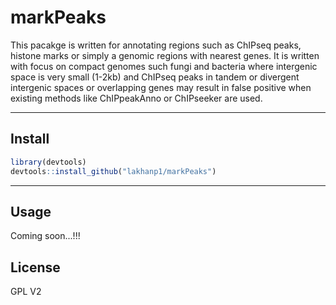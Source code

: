 # markPeaks
This pacakge is written for annotating regions such as ChIPseq peaks, histone 
marks or simply a genomic regions with nearest genes. It is written with focus 
on compact genomes such fungi and bacteria where intergenic space is very small 
(1-2kb) and ChIPseq peaks in tandem or divergent intergenic spaces or 
overlapping genes may result in false positive when existing methods like
ChIPpeakAnno or ChIPseeker are used.
______

## Install

```r
library(devtools)
devtools::install_github("lakhanp1/markPeaks")
```
______

## Usage
Coming soon...!!!

## License
GPL V2

